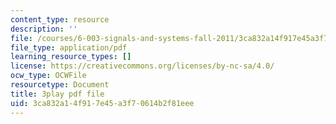 ```yaml
---
content_type: resource
description: ''
file: /courses/6-003-signals-and-systems-fall-2011/3ca832a14f917e45a3f70614b2f81eee_t2hNMFoIv8w.pdf
file_type: application/pdf
learning_resource_types: []
license: https://creativecommons.org/licenses/by-nc-sa/4.0/
ocw_type: OCWFile
resourcetype: Document
title: 3play pdf file
uid: 3ca832a1-4f91-7e45-a3f7-0614b2f81eee
---
```

